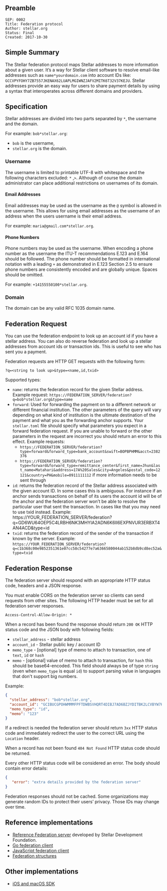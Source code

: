 ## Preamble

```
SEP: 0002
Title: Federation protocol
Author: stellar.org
Status: Final
Created: 2017-10-30
```

## Simple Summary

The Stellar federation protocol maps Stellar addresses to more information about a given user. It’s a way for Stellar client software to resolve email-like addresses such as `name*yourdomain.com` into account IDs like: `GCCVPYFOHY7ZB7557JKENAX62LUAPLMGIWNZJAFV2MITK6T32V37KEJU`. Stellar addresses provide an easy way for users to share payment details by using a syntax that interoperates across different domains and providers.

## Specification

Stellar addresses are divided into two parts separated by `*`, the username and the domain.

For example: `bob*stellar.org`:

* `bob` is the username,
* `stellar.org` is the domain.

### Username

The username is limited to printable UTF-8 with whitespace and the following characters excluded: `*` ,`>`. Although of course the domain administrator can place additional restrictions on usernames of its domain.

#### Email Addresses

Email addresses may be used as the username as the `@` symbol is allowed in the username. This allows for using email addresses as the username of an address when the users username is their email address.

For example: `maria@gmail.com*stellar.org`.

#### Phone Numbers

Phone numbers may be used as the username. When encoding a phone number as the username the ITU-T recommendations E.123 and E.164 should be followed. The phone number should be formatted in international notation with a leading `+` as demonstrated in E.123 Section 2.5 to ensure phone numbers are consistently encoded and are globally unique. Spaces should be omitted.

For example: `+14155550100*stellar.org`.

### Domain
The domain can be any valid RFC 1035 domain name. 

## Federation Request

You can use the federation endpoint to look up an account id if you have a stellar address. You can also do reverse federation and look up a stellar addresses from account ids or transaction ids. This is useful to see who has sent you a payment.

Federation requests are HTTP GET requests with the following form:

`?q=<string to look up>&type=<name,id,txid>`

Supported types:

* `name`: returns the federation record for the given Stellar address. Example request:
`https://FEDERATION_SERVER/federation?q=bob*stellar.org&type=name`
* `forward`: Used for forwarding the payment on to a different network or different financial institution. The other parameters of the query will vary depending on what kind of institution is the ultimate destination of the payment and what you as the forwarding anchor supports. Your `stellar.toml` file should specify what parameters you expect in a forward federation request. If you are unable to forward or the other parameters in the request are incorrect you should return an error to this effect. Example requests:
  * `https://FEDERATION_SERVER/federation?type=forward&forward_type=bank_account&swift=BOPBPHMM&acct=2382376`
  * `https://FEDERATION_SERVER/federation?type=forward&forward_type=remittance_center&first_name=Jhun&last_name=Matahari&address=17A%20Sales&city=Angeles&postal_code=12121&country=PH&mobile=0911111112` if more information needs to be sent through
* `id`: returns the federation record of the Stellar address associated with the given account ID. In some cases this is ambiguous. For instance if an anchor sends transactions on behalf of its users the account id will be of the anchor and the federation server won’t be able to resolve the particular user that sent the transaction. In cases like that you may need to use txid instead. Example: https://YOUR_FEDERATION_SERVER/federation?q=GD6WU64OEP5C4LRBH6NK3MHYIA2ADN6K6II6EXPNVUR3ERBXT4AN4ACD&type=id
* `txid`: returns the federation record of the sender of the transaction if known by the server. Example:
`https://YOUR_FEDERATION_SERVER/federation?q=c1b368c00e9852351361e07cc58c54277e7a6366580044ab152b8db9cd8ec52a&type=txid`

## Federation Response

The federation server should respond with an appropriate HTTP status code, headers and a JSON response.

You must enable CORS on the federation server so clients can send requests from other sites. The following HTTP header must be set for all federation server responses.
```
Access-Control-Allow-Origin: *
```

When a record has been found the response should return `200 OK` HTTP status code and the JSON body with following fields:

* `stellar_address` - stellar address
* `account_id` - Stellar public key / account ID
* `memo_type` - [optional] type of memo to attach to transaction, one of `text`, `id` or `hash`
* `memo` - [optional] value of memo to attach to transaction, for `hash` this should be base64-encoded. This field should always be of type `string` (even when `memo_type` is equal `id`) to support parsing value in languages that don't support big numbers.

Example:
```json
{
  "stellar_address": "bob*stellar.org",
  "account_id": "GCIBUCGPOHWMMMFPFTDWBSVHQRT4DIBJ7AD6BZJYDITBK2LCVBYW7HUQ",
  "memo_type": "id",
  "memo": "123"
}
```

If a redirect is needed the federation server should return `3xx` HTTP status code and immediately redirect the user to the correct URL using the `Location` header.

When a record has not been found `404 Not Found` HTTP status code should be returned.

Every other HTTP status code will be considered an error. The body should contain error details:
```json
{
   "error": "extra details provided by the federation server"
}
```

Federation responses should not be cached. Some organizations may generate random IDs to protect their users’ privacy. Those IDs may change over time.

## Reference implementations

* [Reference Federation server](https://github.com/stellar/go/tree/master/services/federation) developed by Stellar Development Foundation.
* [Go federation client](https://github.com/stellar/go/tree/master/clients/federation)
* [JavaScript federation client](http://stellar.github.io/js-stellar-sdk/FederationServer.html)
* [Federation structures](https://github.com/stellar/go/blob/master/protocols/federation/main.go)

## Other implementations

* [iOS and macOS SDK](https://github.com/Soneso/stellar-ios-mac-sdk/blob/master/README.md#5-using-a-federation-server)

